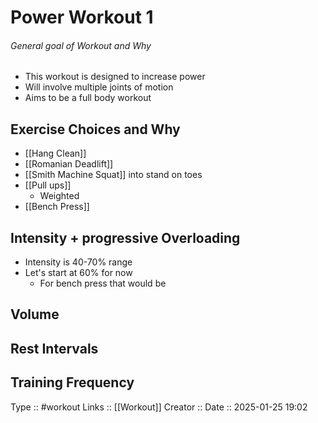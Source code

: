 # Power Workout 1

###### General goal of Workout and Why
- This workout is designed to increase power
- Will involve multiple joints of motion
- Aims to be a full body workout
## Exercise Choices and Why

- [[Hang Clean]]
- [[Romanian Deadlift]]
- [[Smith Machine Squat]] into stand on toes
- [[Pull ups]]
	- Weighted
- [[Bench Press]]
## Intensity + progressive Overloading

- Intensity is 40-70% range
- Let's start at 60% for now
	- For bench press that would be 
## Volume

## Rest Intervals

## Training Frequency


Type :: #workout
Links :: [[Workout]]
Creator ::
Date ::  2025-01-25 19:02